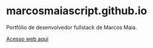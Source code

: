 # marcosmaiascript.github.io
Portfólio de desenvolvedor fullstack de Marcos Maia.

[Acesso web aqui](https://marcosmaiascript.github.io/)
